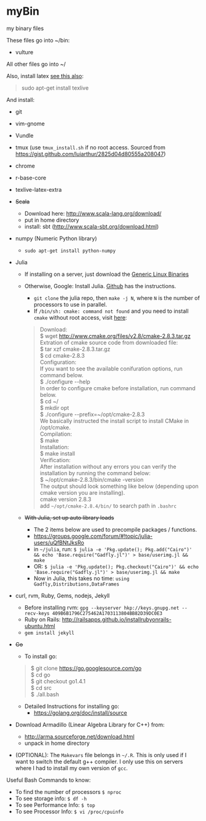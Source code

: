 # myBin
my binary files

These files go into ~/bin:
- vulture

All other files go into ~/

Also, install latex [see this also](http://tex.stackexchange.com/questions/106113/is-there-any-way-to-have-a-latex-compiler-on-a-mac-without-root-access):
> sudo apt-get install texlive

And install:
- git
- vim-gnome
- Vundle
- tmux (use `tmux_install.sh` if no root access. Sourced from https://gist.github.com/luiarthur/2825d04d80555a208047)
- chrome
- r-base-core
- texlive-latex-extra
- ~~Scala~~
    - Download here: http://www.scala-lang.org/download/
    - put in home directory 
    - install: sbt (http://www.scala-sbt.org/download.html)
- numpy (Numeric Python library)
    - `sudo apt-get install python-numpy`
- Julia
    - If installing on a server, just download the [Generic Linux Binaries](http://julialang.org/downloads/)
    - Otherwise, Google: Install Julia. [Github](https://github.com/JuliaLang/julia) has the instructions. 
        - `git clone` the julia repo, then `make -j N`, where `N` is the number of processors to use in parallel.
        - If `/bin/sh: cmake: command not found` and you need to install `cmake` without root access, visit [here](http://geeksww.com/tutorials/operating_systems/linux/installation/downloading_compiling_and_installing_cmake_on_linux.php): 

        > Download:  
        > $ wget http://www.cmake.org/files/v2.8/cmake-2.8.3.tar.gz  
        > Extration of cmake source code from downloaded file:  
        > $ tar xzf cmake-2.8.3.tar.gz  
        > $ cd cmake-2.8.3  
        > Configuration:  
        > If you want to see the available conifuration options, run command below.  
        > $ ./configure --help  
        > In order to configure cmake before installation, run command below.  
        > $ cd ~/  
        > $ mkdir opt  
        > $ ./configure --prefix=~/opt/cmake-2.8.3  
        > We basically instructed the install script to install CMake in /opt/cmake.  
        > Compilation:  
        > $ make  
        > Installation:  
        > $ make install  
        > Verification:  
        > After installation without any errors you can verify the installation by running the command below:  
        > $ ~/opt/cmake-2.8.3/bin/cmake -version  
        > The output should look something like below (depending upon cmake version you are installing).  
        > cmake version 2.8.3  
        > add `~/opt/cmake-2.8.4/bin/` to search path in `.bashrc`
        
    - ~~With Julia, set up auto library loads~~
      - The 2 items below are used to precompile packages / functions.
      - https://groups.google.com/forum/#!topic/julia-users/uQfBNtJksRo
      - in `~/julia`, run: `$ julia -e 'Pkg.update(); Pkg.add("Cairo")' && echo 'Base.require("Gadfly.jl")' > base/userimg.jl && make`
      - OR: `$ julia -e 'Pkg.update(); Pkg.checkout("Cairo")' && echo 'Base.require("Gadfly.jl")' > base/userimg.jl && make`
      - Now in Julia, this takes no time: `using Gadfly,Distributions,DataFrames`
- curl, rvm, Ruby, Gems, nodejs, Jekyll
    - Before installing rvm: `gpg --keyserver hkp://keys.gnupg.net --recv-keys 409B6B1796C275462A1703113804BB82D39DC0E3`
    - Ruby on Rails: http://railsapps.github.io/installrubyonrails-ubuntu.html
    - `gem install jekyll`
- ~~Go~~
    - To install go:
    
    > $ git clone https://go.googlesource.com/go  
    > $ cd go  
    > $ git checkout go1.4.1  
    > $ cd src  
    > $ ./all.bash  

    - Detailed Instructions for installing go:
        - https://golang.org/doc/install/source 
- Download Armadillo (Linear Algebra Library for C++) from:
    - http://arma.sourceforge.net/download.html
    - unpack in home directory

- (OPTIONAL): The `Makevars` file belongs in `~/.R`. This is only used if I want to switch the default g++ compiler. I only use this on servers where I had to install my own version of `gcc`.
  

Useful Bash Commands to know:

- To find the number of processors
    `$ nproc`
- To see storage info:
    `$ df -h`
- To see Performance Info:
    `$ top`
- To see Processor Info:
    `$ vi /proc/cpuinfo`
